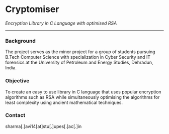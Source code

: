 # ﻿Cryptomiser
*Encryption Library in C Language with optimised RSA*
***

### Background
The project serves as the minor project for a group of students pursuing B.Tech Computer Science with specialization in Cyber Security and IT forensics at the University of Petroleum and Energy Studies, Dehradun, India.

### Objective
To create an easy to use library in C language that uses popular encryption algorithms such as RSA while simultaneously optimising the algorithms for least complexity using ancient mathematical techniques.

### Contact
sharma[.]avi14[at]stu[.]upes[.]ac[.]in
